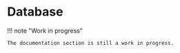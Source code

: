 # Database

!!! note "Work in progress"

    The documentation section is still a work in progress.
